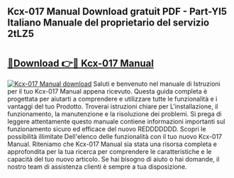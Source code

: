 ## Kcx-017 Manual Download gratuit PDF - Part-YI5 Italiano Manuale del proprietario del servizio 2tLZ5

# <h2><a href="http://dfden4.blite.top/?on=Kcx-017+Manual">🔗Download 👉🔴 Kcx-017 Manual</a></h2>

[![Kcx-017 Manual download](https://i.imgur.com/lujVjoI.png)](http://dfden4.blite.top/?on=Kcx-017+Manual)
Saluti e benvenuto nel manuale di Istruzioni per il tuo Kcx-017 Manual appena ricevuto. Questa guida completa è progettata per aiutarti a comprendere e utilizzare tutte le funzionalità e i vantaggi del tuo Prodotto. Troverai istruzioni chiare per L'installazione, il funzionamento, la manutenzione e la risoluzione dei problemi. Si prega di leggere attentamente questo manuale contiene informazioni importanti sul funzionamento sicuro ed efficace del nuovo REDDDDDDD. Scopri le possibilità illimitate Dell'elenco delle funzionalità con il tuo nuovo Kcx-017 Manual. Riteniamo che Kcx-017 Manual sia stata una risorsa completa e approfondita per la tua ricerca per comprendere le caratteristiche e le capacità del tuo nuovo articolo. Se hai bisogno di aiuto o hai domande, il nostro team di assistenza clienti è sempre a tua disposizione.
